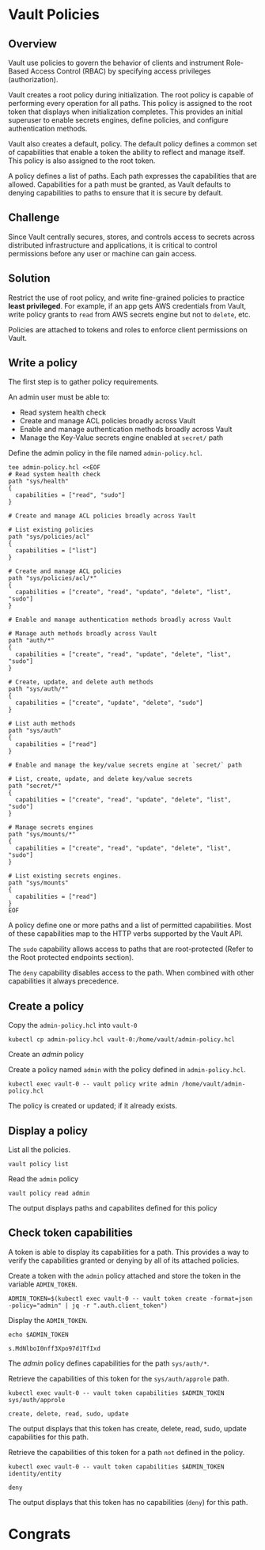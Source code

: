 # Vault Policies

## Overview
Vault use policies to govern the behavior of clients and instrument Role-Based Access Control (RBAC) by specifying access privileges (authorization).

Vault creates a root policy during initialization. The root policy is capable of performing every operation for all paths. This policy is assigned to the root token that displays when initialization completes. This provides an initial superuser to enable secrets engines, define policies, and configure authentication methods.

Vault also creates a default, policy. The default policy defines a common set of capabilities that enable a token the ability to reflect and manage itself. This policy is also assigned to the root token.

A policy defines a list of paths. Each path expresses the capabilities that are allowed. Capabilities for a path must be granted, as Vault defaults to denying capabilities to paths to ensure that it is secure by default.

## Challenge
Since Vault centrally secures, stores, and controls access to secrets across distributed infrastructure and applications, it is critical to control permissions before any user or machine can gain access.

## Solution

Restrict the use of root policy, and write fine-grained policies to practice **least privileged**. For example, if an app gets AWS credentials from Vault, write policy grants to `read` from AWS secrets engine but not to `delete`, etc.

Policies are attached to tokens and roles to enforce client permissions on Vault.

## Write a policy


The first step is to gather policy requirements.

An admin user must be able to:

* Read system health check
* Create and manage ACL policies broadly across Vault
* Enable and manage authentication methods broadly across Vault
* Manage the Key-Value secrets engine enabled at `secret/` path

Define the admin policy in the file named `admin-policy.hcl`.
```
tee admin-policy.hcl <<EOF
# Read system health check
path "sys/health"
{
  capabilities = ["read", "sudo"]
}

# Create and manage ACL policies broadly across Vault

# List existing policies
path "sys/policies/acl"
{
  capabilities = ["list"]
}

# Create and manage ACL policies
path "sys/policies/acl/*"
{
  capabilities = ["create", "read", "update", "delete", "list", "sudo"]
}

# Enable and manage authentication methods broadly across Vault

# Manage auth methods broadly across Vault
path "auth/*"
{
  capabilities = ["create", "read", "update", "delete", "list", "sudo"]
}

# Create, update, and delete auth methods
path "sys/auth/*"
{
  capabilities = ["create", "update", "delete", "sudo"]
}

# List auth methods
path "sys/auth"
{
  capabilities = ["read"]
}

# Enable and manage the key/value secrets engine at `secret/` path

# List, create, update, and delete key/value secrets
path "secret/*"
{
  capabilities = ["create", "read", "update", "delete", "list", "sudo"]
}

# Manage secrets engines
path "sys/mounts/*"
{
  capabilities = ["create", "read", "update", "delete", "list", "sudo"]
}

# List existing secrets engines.
path "sys/mounts"
{
  capabilities = ["read"]
}
EOF

```
A policy define one or more paths and a list of permitted capabilities. Most of these capabilities map to the HTTP verbs supported by the Vault API.

The `sudo` capability allows access to paths that are root-protected (Refer to the Root protected endpoints section).

The `deny` capability disables access to the path. When combined with other capabilities it always precedence.

## Create a policy

Copy the `admin-policy.hcl` into `vault-0`
```
kubectl cp admin-policy.hcl vault-0:/home/vault/admin-policy.hcl
```

Create an *admin* policy

Create a policy named `admin` with the policy defined in `admin-policy.hcl`.

```
kubectl exec vault-0 -- vault policy write admin /home/vault/admin-policy.hcl
```
The policy is created or updated; if it already exists.

## Display a policy
List all the policies.
```
vault policy list
```

Read the `admin` policy
```
vault policy read admin
```

The output displays paths and capabilites defined for this policy 

## Check token capabilities
A token is able to display its capabilities for a path. This provides a way to verify the capabilities granted or denying by all of its attached policies.

Create a token with the `admin` policy attached and store the token in the variable `ADMIN_TOKEN`.
```
ADMIN_TOKEN=$(kubectl exec vault-0 -- vault token create -format=json -policy="admin" | jq -r ".auth.client_token")
```

Display the `ADMIN_TOKEN`.
```
echo $ADMIN_TOKEN

s.MdNlboI0nff3Xpo97d1TfIxd
```

The *admin* policy defines capabilities for the path `sys/auth/*`.

Retrieve the capabilities of this token for the `sys/auth/approle` path.
```
kubectl exec vault-0 -- vault token capabilities $ADMIN_TOKEN sys/auth/approle

create, delete, read, sudo, update
```

The output displays that this token has create, delete, read, sudo, update capabilities for this path.

Retrieve the capabilities of this token for a path `not` defined in the policy.

```
kubectl exec vault-0 -- vault token capabilities $ADMIN_TOKEN identity/entity

deny
```
The output displays that this token has no capabilities (`deny`) for this path.



# Congrats